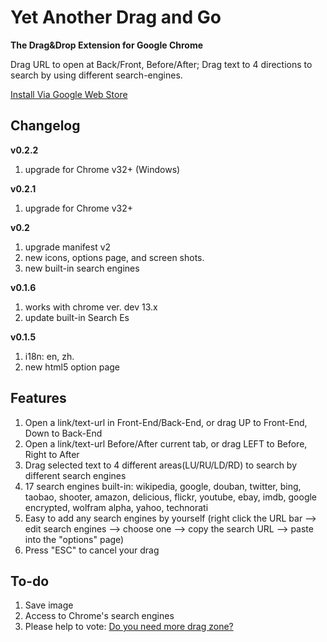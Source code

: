 # Yet Another Drag and Go #
**The Drag&Drop Extension for Google Chrome**

Drag URL to open at Back/Front, Before/After; Drag text to 4 directions to search by using different search-engines.

[Install Via Google Web Store](https://chrome.google.com/webstore/detail/hnoonkgmmnklbdehoepdjcidhjbncjmi/)

## Changelog ##
**v0.2.2**

1. upgrade for Chrome v32+ (Windows)


**v0.2.1**

1. upgrade for Chrome v32+


**v0.2**

1. upgrade manifest v2
2. new icons, options page, and screen shots.
3. new built-in search engines


**v0.1.6**

1. works with chrome ver. dev 13.x
2. update built-in Search Es


**v0.1.5**

1. i18n: en, zh.
2. new html5 option page


## Features ##
1. Open a link/text-url in Front-End/Back-End, or drag UP to Front-End, Down to Back-End
2. Open a link/text-url Before/After current tab, or drag LEFT to Before, Right to After
3. Drag selected text to 4 different areas(LU/RU/LD/RD) to search by different search engines
4. 17 search engines built-in: wikipedia, google, douban, twitter, bing, taobao, shooter, amazon, delicious, flickr, youtube, ebay, imdb, google encrypted, wolfram alpha, yahoo, technorati
5. Easy to add any search engines by yourself (right click the URL bar --> edit search engines --> choose one --> copy the search URL --> paste into the "options" page)
6. Press "ESC" to cancel your drag

## To-do ##
1. Save image
2. Access to Chrome's search engines
3. Please help to vote: [Do you need more drag zone?](http://goo.gl/OxQR)